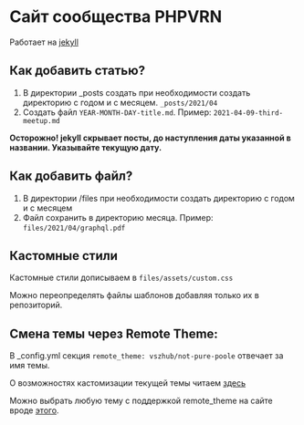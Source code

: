 # Сайт сообщества PHPVRN 

Работает на [jekyll](https://jekyllrb.com/docs/)

## Как добавить статью?

1. В директории _posts создать при необходимости создать директорию с годом и с месяцем. `_posts/2021/04`
1. Создать файл `YEAR-MONTH-DAY-title.md`. Пример: `2021-04-09-third-meetup.md`

**Осторожно! jekyll скрывает посты, до наступления даты указанной в названии. Указывайте текущую дату.**

## Как добавить файл?

1. В директории /files при необходимости создать директорию с годом и с месяцем
1. Файл сохранить в директорию месяца. Пример: `files/2021/04/graphql.pdf`

## Кастомные стили

Кастомные стили дописываем в `files/assets/custom.css`

Можно переопределять файлы шаблонов добавляя только их в репозиторий.

## Смена темы через Remote Theme: 

В _config.yml секция `remote_theme: vszhub/not-pure-poole` отвечает за имя темы.

О возможностях кастомизации текущей темы читаем [здесь](https://github.com/vszhub/not-pure-poole)

Можно выбрать любую тему с поддержкой remote_theme на сайте вроде [этого](http://jekyllthemes.org/). 

